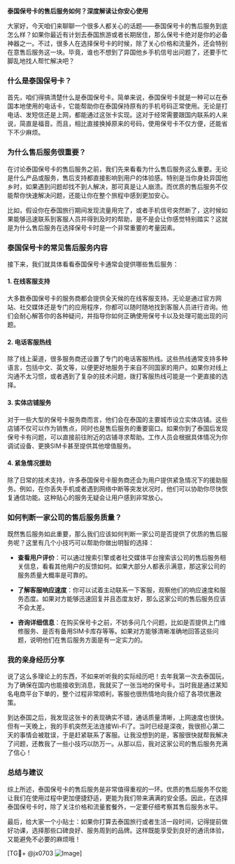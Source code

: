 **泰国保号卡的售后服务如何？深度解读让你安心使用**

大家好，今天咱们来聊聊一个很多人都关心的话题——泰国保号卡的售后服务到底怎么样？如果你最近有计划去泰国旅游或者长期居住，那么保号卡绝对是你的必备神器之一。不过，很多人在选择保号卡的时候，除了关心价格和流量外，还会特别在意售后服务这一块。毕竟，谁也不想到了异国他乡手机信号出问题了，还要手忙脚乱地找人帮忙解决吧？

### **什么是泰国保号卡？**

首先，咱们得搞清楚什么是泰国保号卡。简单来说，泰国保号卡就是一种可以在泰国本地使用的电话卡，它能帮助你在泰国保持原有的手机号码正常使用。无论是打电话、发短信还是上网，都能通过这张卡实现。这对于经常需要跟国内联系的人来说，简直是福音。而且，相比直接换掉原来的号码，使用保号卡不仅方便，还能省下不少麻烦。

### **为什么售后服务很重要？**

在讨论泰国保号卡的售后服务之前，我们先来看看为什么售后服务这么重要。无论是什么产品或服务，售后支持都直接影响到用户的体验感。特别是当你身处异国他乡时，如果遇到问题却找不到人解决，那可真是让人崩溃。而优质的售后服务不仅能帮你快速解决问题，还能让你在整个旅程中感到更加安心。

比如，假设你在泰国旅行期间发现流量用完了，或者手机信号突然断了，这时候如果能够迅速联系到客服人员并得到及时的帮助，是不是会让你感觉特别踏实？这就是为什么售后服务在选择保号卡时是一个非常重要的考量因素。

### **泰国保号卡的常见售后服务内容**

接下来，我们就具体看看泰国保号卡通常会提供哪些售后服务：

#### 1. **在线客服支持**
大多数泰国保号卡的服务商都会提供全天候的在线客服支持。无论是通过官方网站、社交媒体还是专门的应用程序，你都可以随时随地找到客服人员进行咨询。他们会耐心解答你的各种疑问，并指导你如何正确使用保号卡以及处理可能出现的问题。

#### 2. **电话客服热线**
除了线上渠道，很多服务商还设置了专门的电话客服热线。这些热线通常支持多种语言，包括中文、英文等，以便更好地服务于来自不同国家的用户。如果你对线上沟通不太习惯，或者遇到了复杂的技术问题，拨打客服热线可能是一个更直接的选择。

#### 3. **实体店铺服务**
对于一些大型的保号卡服务商而言，他们会在泰国的主要城市设立实体店铺。这些店铺不仅可以作为销售点，同时也是售后服务的重要窗口。如果你到了泰国后发现保号卡有问题，可以直接前往附近的店铺寻求帮助。工作人员会根据具体情况为你调试设备、更换SIM卡甚至提供其他增值服务。

#### 4. **紧急情况援助**
除了日常的技术支持，许多泰国保号卡服务商还会为用户提供紧急情况下的援助服务。例如，在你丢失手机或者遇到网络中断等突发状况时，他们可以协助你尽快恢复通信功能。这种贴心的服务无疑会让用户感到非常放心。

### **如何判断一家公司的售后服务质量？**

既然售后服务如此重要，那么我们应该如何判断一家公司是否提供了优质的售后服务呢？这里有几个小技巧可以帮助你做出明智的选择：

- **查看用户评价**：可以通过搜索引擎或者社交媒体平台搜索该公司的售后服务相关信息，看看其他用户的反馈如何。如果大部分人都表示满意，那这家公司的服务质量大概率是可靠的。
  
- **了解客服响应速度**：你可以试着主动联系一下客服，观察他们的响应速度和服务态度。如果对方能够迅速回复并且态度友好，那么这家公司的售后服务应该不会太差。

- **咨询详细信息**：在购买保号卡之前，不妨多问几个问题，比如是否提供上门维修服务、是否有备用SIM卡库存等等。如果对方能够清晰准确地回答这些问题，说明他们在售后服务方面是有一定实力的。

### **我的亲身经历分享**

说了这么多理论上的东西，不如来听听我的实际经历吧！去年我第一次去泰国玩，为了确保在国内也能接收到消息，我就买了一张当地的保号卡。当时我是通过某知名电商平台下单的，整个过程非常顺利，客服也很热情地向我介绍了各项优惠政策。

到达泰国之后，我发现这张卡的表现确实不错，通话质量清晰，上网速度也很快。但有一天晚上，我的手机突然无法连接Wi-Fi了。当时已经是深夜，我很担心第二天的事情会被耽误，于是赶紧联系了客服。让我没想到的是，客服很快就帮我解决了问题，还教我了一些小技巧以防万一。从那以后，我对这家公司的售后服务充满了信心！

### **总结与建议**

综上所述，泰国保号卡的售后服务是非常值得重视的一环。优质的售后服务不仅能让我们在使用过程中更加便捷舒适，更能为我们带来满满的安全感。因此，在选择泰国保号卡时，除了关注价格和流量套餐外，一定要仔细考察其售后服务水平。

最后，给大家一个小贴士：如果你打算去泰国旅行或者生活一段时间，记得提前做好功课，选择那些口碑良好、服务周到的品牌。这样既能享受到良好的通讯体验，又能避免不必要的麻烦哦！

[TG💪+ @jx0703 ![Image](https://github.com/user-attachments/assets/dbca1d08-cadb-493c-b0ec-ad6f7a83f270)]